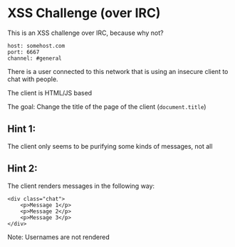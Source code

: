 # XSS Challenge (over IRC)

This is an XSS challenge over IRC, because why not?

```
host: somehost.com
port: 6667
channel: #general
```

There is a user connected to this network that is
using an insecure client to chat with people.

The client is HTML/JS based

The goal: Change the title of the page of the client (`document.title`)

## Hint 1:

The client only seems to be purifying some kinds of messages, not all

## Hint 2:

The client renders messages in the following way:

```
<div class="chat">
    <p>Message 1</p>
    <p>Message 2</p>
    <p>Message 3</p>
</div>
```

Note: Usernames are not rendered